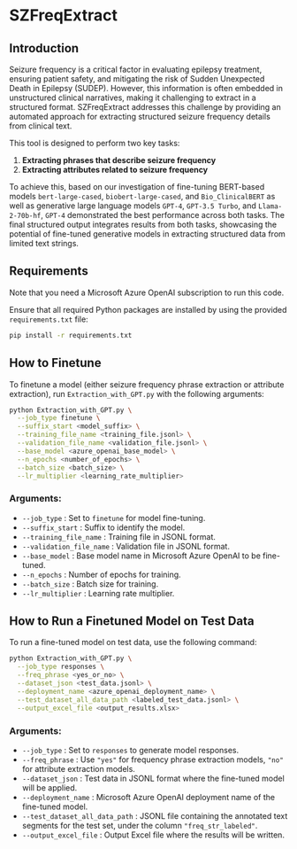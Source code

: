 # SZFreqExtract

## Introduction

Seizure frequency is a critical factor in evaluating epilepsy treatment, ensuring patient safety, and mitigating the risk of Sudden Unexpected Death in Epilepsy (SUDEP). However, this information is often embedded in unstructured clinical narratives, making it challenging to extract in a structured format. SZFreqExtract addresses this challenge by providing an automated approach for extracting structured seizure frequency details from clinical text.

This tool is designed to perform two key tasks:
1. **Extracting phrases that describe seizure frequency**
2. **Extracting attributes related to seizure frequency**

To achieve this, based on our investigation of fine-tuning BERT-based models `bert-large-cased`, `biobert-large-cased`, and `Bio_ClinicalBERT` as well as generative large language models `GPT-4`, `GPT-3.5 Turbo`, and `Llama-2-70b-hf`, `GPT-4` demonstrated the best performance across both tasks. The final structured output integrates results from both tasks, showcasing the potential of fine-tuned generative models in extracting structured data from limited text strings.


## Requirements

Note that you need a Microsoft Azure OpenAI subscription to run this code.

Ensure that all required Python packages are installed by using the provided `requirements.txt` file:

```bash
pip install -r requirements.txt
```


## How to Finetune

To finetune a model (either seizure frequency phrase extraction or attribute extraction), run `Extraction_with_GPT.py` with the following arguments:

```bash
python Extraction_with_GPT.py \
  --job_type finetune \
  --suffix_start <model_suffix> \
  --training_file_name <training_file.jsonl> \
  --validation_file_name <validation_file.jsonl> \
  --base_model <azure_openai_base_model> \
  --n_epochs <number_of_epochs> \
  --batch_size <batch_size> \
  --lr_multiplier <learning_rate_multiplier>
```

### Arguments:
- `--job_type` : Set to `finetune` for model fine-tuning.
- `--suffix_start` : Suffix to identify the model.
- `--training_file_name` : Training file in JSONL format.
- `--validation_file_name` : Validation file in JSONL format.
- `--base_model` : Base model name in Microsoft Azure OpenAI to be fine-tuned.
- `--n_epochs` : Number of epochs for training.
- `--batch_size` : Batch size for training.
- `--lr_multiplier` : Learning rate multiplier.

## How to Run a Finetuned Model on Test Data

To run a fine-tuned model on test data, use the following command:

```bash
python Extraction_with_GPT.py \
  --job_type responses \
  --freq_phrase <yes_or_no> \
  --dataset_json <test_data.jsonl> \
  --deployment_name <azure_openai_deployment_name> \
  --test_dataset_all_data_path <labeled_test_data.jsonl> \
  --output_excel_file <output_results.xlsx>
```

### Arguments:
- `--job_type` : Set to `responses` to generate model responses.
- `--freq_phrase` : Use `"yes"` for frequency phrase extraction models, `"no"` for attribute extraction models.
- `--dataset_json` : Test data in JSONL format where the fine-tuned model will be applied.
- `--deployment_name` : Microsoft Azure OpenAI deployment name of the fine-tuned model.
- `--test_dataset_all_data_path` : JSONL file containing the annotated text segments for the test set, under the column `"freq_str_labeled"`.
- `--output_excel_file` : Output Excel file where the results will be written.
